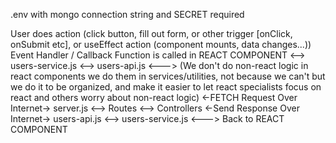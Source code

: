 .env with mongo connection string and SECRET required






User does action (click button, fill out form, or other trigger [onClick, onSubmit etc], or useEffect action (component mounts, data changes...))
Event Handler / Callback Function is called in REACT COMPONENT
<--> users-service.js <--> users-api.js <---> (We don't do non-react logic in react components we do them in services/utilities, not because we can't but we do it to be organized, and make it easier to let react specialists focus on react and others worry about non-react logic)
<-FETCH Request Over Internet->
server.js <--> Routes <--> Controllers
<-Send Response Over Internet->
users-api.js <--> users-service.js <--->
Back to REACT COMPONENT
